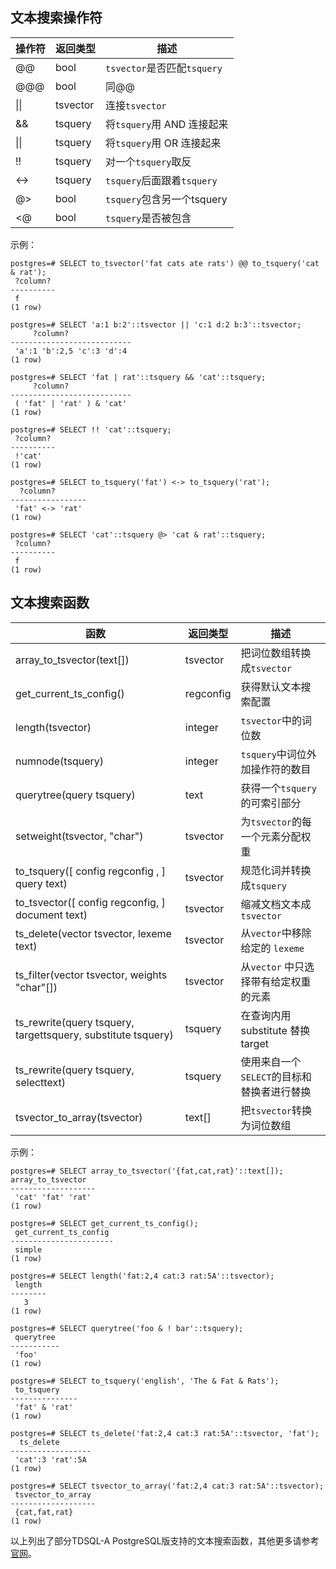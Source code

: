 ##  文本搜索操作符
| **操作符** | **返回类型** | **描述**                      |
| ---------- | ------------ | ----------------------------- |
| @@         | bool         | `tsvector`是否匹配`tsquery` |
| @@@        | bool         | 同@@                          |
| \|\|       | tsvector     | 连接`tsvector`                |
| &&         | tsquery      | 将`tsquery`用 AND 连接起来    |
| \|\|       | tsquery      | 将`tsquery`用 OR 连接起来     |
| !!         | tsquery      | 对一个`tsquery`取反           |
| <->        | tsquery      | `tsquery`后面跟着`tsquery`    |
| @>         | bool         | `tsquery`包含另一个tsquery    |
| <@         | bool         | `tsquery`是否被包含         |

示例：
```
postgres=# SELECT to_tsvector('fat cats ate rats') @@ to_tsquery('cat & rat');
 ?column? 
----------
 f
(1 row)
 
postgres=# SELECT 'a:1 b:2'::tsvector || 'c:1 d:2 b:3'::tsvector;
     ?column?     
---------------------------
 'a':1 'b':2,5 'c':3 'd':4
(1 row)
 
postgres=# SELECT 'fat | rat'::tsquery && 'cat'::tsquery;
     ?column?     
---------------------------
 ( 'fat' | 'rat' ) & 'cat'
(1 row)
 
postgres=# SELECT !! 'cat'::tsquery;
 ?column? 
----------
 !'cat'
(1 row)
 
postgres=# SELECT to_tsquery('fat') <-> to_tsquery('rat');
  ?column?  
-----------------
 'fat' <-> 'rat'
(1 row)
 
postgres=# SELECT 'cat'::tsquery @> 'cat & rat'::tsquery;
 ?column? 
----------
 f
(1 row)
```

## 文本搜索函数
| **函数**                                                     | **返回类型** | **描述**                                    |
| -------------------------------------------------- | ------------ | ------------------------------------ |
| array_to_tsvector(text[])                                  | tsvector     | 把词位数组转换成`tsvector`                  |
| get_current_ts_config()                                      | regconfig    | 获得默认文本搜索配置                        |
| length(tsvector)                                           | integer      | `tsvector`中的词位数                        |
| numnode(tsquery)                                           | integer      | `tsquery`中词位外加操作符的数目             |
| querytree(query tsquery)                                 | text         | 获得一个`tsquery`的可索引部分               |
| setweight(tsvector, "char")                              | tsvector     | 为`tsvector`的每一个元素分配权重            |
| to_tsquery([ config regconfig , ]   query text)      | tsvector     | 规范化词并转换成`tsquery`                   |
| to_tsvector([ config regconfig, ]   document text)  | tsvector     | 缩减文档文本成`tsvector`                    |
| ts_delete(vector tsvector,   lexeme text)            | tsvector     | 从`vector`中移除给定的 `lexeme`         |
| ts_filter(vector tsvector,   weights "char"[])       | tsvector     | 从`vector` 中只选择带有给定权重的元素 |
| ts_rewrite(query tsquery,   targettsquery,   substitute tsquery) | tsquery      | 在查询内用 substitute 替换  target          |
| ts_rewrite(query tsquery,   selecttext)                | tsquery      | 使用来自一个`SELECT`的目标和替换者进行替换  |
| tsvector_to_array(tsvector)                         | text[]       | 把`tsvector`转换为词位数组                  |

示例：
```
postgres=# SELECT array_to_tsvector('{fat,cat,rat}'::text[]);
array_to_tsvector
-------------------
 'cat' 'fat' 'rat'
(1 row)
 
postgres=# SELECT get_current_ts_config();
 get_current_ts_config 
-----------------------
 simple
(1 row)
 
postgres=# SELECT length('fat:2,4 cat:3 rat:5A'::tsvector);
 length 
--------
   3
(1 row)
 
postgres=# SELECT querytree('foo & ! bar'::tsquery);
 querytree 
-----------
 'foo'
(1 row)
 
postgres=# SELECT to_tsquery('english', 'The & Fat & Rats');
 to_tsquery 
---------------
 'fat' & 'rat'
(1 row)
 
postgres=# SELECT ts_delete('fat:2,4 cat:3 rat:5A'::tsvector, 'fat');
  ts_delete   
------------------
 'cat':3 'rat':5A
(1 row)
 
postgres=# SELECT tsvector_to_array('fat:2,4 cat:3 rat:5A'::tsvector);
 tsvector_to_array 
-------------------
 {cat,fat,rat}
(1 row)
```
以上列出了部分TDSQL-A PostgreSQL版支持的文本搜索函数，其他更多请参考 [官网](http://www.postgres.cn/docs/10/functions-textsearch.html)。
